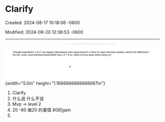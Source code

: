 # Clarify

Created: 2024-08-17 10:18:06 -0600

Modified: 2024-08-20 12:36:53 -0600

---

![Thought experiment: L4-L7 Sys design interviewers have equal amount Of time for each interview session. what' difference? Do 1.6+ cover more technical than L5-? If so. what to throw away when doing so? ](../../media/Payment^JTrade-System-Design-Guru-Clarify-image1.png){width="5.0in" height="1.1666666666666667in"}

1.  Clarify
2.  什么说 什么不说
3.  Mvp -> level 2
4.  20 -80 做20 的事情 80的gain
5.  







